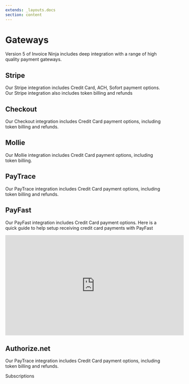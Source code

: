 ```yaml
---
extends: _layouts.docs 
section: content
---
```


# Gateways

Version 5 of Invoice Ninja includes deep integration with a range of high quality payment gateways. 

## Stripe

Our Stripe integration includes Credit Card, ACH, Sofort payment options. Our Stripe integration also includes token billing and refunds

## Checkout

Our Checkout integration includes Credit Card payment options, including token billing and refunds.

## Mollie

Our Mollie integration includes Credit Card payment options, including token billing.

## PayTrace

Our PayTrace integration includes Credit Card payment options, including token billing and refunds.

## PayFast

Our PayFast integration includes Credit Card payment options. Here is a quick guide to help setup receiving credit card payments with PayFast

<iframe width="560" height="315" src="https://www.youtube.com/embed/SOQhEidfwdk" title="YouTube video player" frameborder="0" allow="accelerometer; autoplay; clipboard-write; encrypted-media; gyroscope; picture-in-picture" allowfullscreen></iframe>


## Authorize.net

Our PayTrace integration includes Credit Card payment options, including token billing and refunds.

<x-next url=/docs/subscriptions>Subscriptions</x-next>
